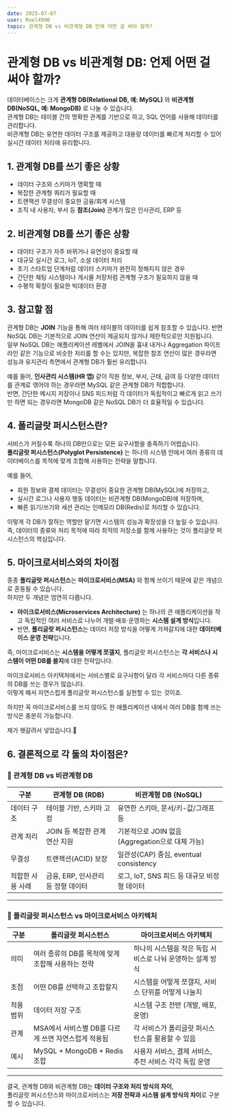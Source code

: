 ```yaml
---
date: 2025-07-07
user: Roel4990
topic: 관계형 DB vs 비관계형 DB 언제 어떤 걸 써야 할까?
---
```


# 관계형 DB vs 비관계형 DB: 언제 어떤 걸 써야 할까?

데이터베이스는 크게 **관계형 DB(Relational DB, 예: MySQL)** 와 **비관계형 DB(NoSQL, 예: MongoDB)** 로 나눌 수 있습니다.  
관계형 DB는 테이블 간의 명확한 관계를 기반으로 하고, SQL 언어를 사용해 데이터를 관리합니다.  
비관계형 DB는 유연한 데이터 구조를 제공하고 대용량 데이터를 빠르게 처리할 수 있어 실시간 데이터 처리에 유리합니다.

## 1. 관계형 DB를 쓰기 좋은 상황
- 데이터 구조와 스키마가 명확할 때
- 복잡한 관계형 쿼리가 필요할 때
- 트랜잭션 무결성이 중요한 금융/회계 시스템
- 조직 내 사용자, 부서 등 **참조(Join)** 관계가 많은 인사관리, ERP 등

## 2. 비관계형 DB를 쓰기 좋은 상황
- 데이터 구조가 자주 바뀌거나 유연성이 중요할 때
- 대규모 실시간 로그, IoT, 소셜 데이터 처리
- 초기 스타트업 단계처럼 데이터 스키마가 완전히 정해지지 않은 경우
- 간단한 채팅 시스템이나 게시물 저장처럼 관계형 구조가 필요하지 않을 때
- 수평적 확장이 필요한 빅데이터 환경

## 3. 참고할 점
관계형 DB는 **JOIN** 기능을 통해 여러 테이블의 데이터를 쉽게 참조할 수 있습니다. 반면 NoSQL DB는 기본적으로 JOIN 연산이 제공되지 않거나 제한적으로만 지원됩니다.  
일부 NoSQL DB는 애플리케이션 레벨에서 JOIN을 흉내 내거나 Aggregation 파이프라인 같은 기능으로 비슷한 처리를 할 수는 있지만, 복잡한 참조 연산이 많은 경우라면 성능과 유지관리 측면에서 관계형 DB가 훨씬 유리합니다.

예를 들어, **인사관리 시스템(HR 앱)** 같이 직원 정보, 부서, 근태, 급여 등 다양한 데이터를 관계로 엮어야 하는 경우라면 MySQL 같은 관계형 DB가 적합합니다.  
반면, 간단한 메시지 저장이나 SNS 피드처럼 각 데이터가 독립적이고 빠르게 읽고 쓰기만 하면 되는 경우라면 MongoDB 같은 NoSQL DB가 더 효율적일 수 있습니다.

## 4. 폴리글랏 퍼시스턴스란?

서비스가 커질수록 하나의 DB만으로는 모든 요구사항을 충족하기 어렵습니다.  
**폴리글랏 퍼시스턴스(Polyglot Persistence)** 는 하나의 시스템 안에서 여러 종류의 데이터베이스를 목적에 맞게 조합해 사용하는 전략을 말합니다.

예를 들어,
- 회원 정보와 결제 데이터는 무결성이 중요한 관계형 DB(MySQL)에 저장하고,
- 실시간 로그나 사용자 행동 데이터는 비관계형 DB(MongoDB)에 저장하며,
- 빠른 읽기/쓰기와 세션 관리는 인메모리 DB(Redis)로 처리할 수 있습니다.

이렇게 각 DB가 잘하는 역할만 맡기면 시스템의 성능과 확장성을 더 높일 수 있습니다.  
즉, 데이터의 종류와 처리 목적에 따라 최적의 저장소를 함께 사용하는 것이 폴리글랏 퍼시스턴스의 핵심입니다.

## 5. 마이크로서비스와의 차이점

종종 **폴리글랏 퍼시스턴스**는 **마이크로서비스(MSA)** 와 함께 쓰이기 때문에 같은 개념으로 혼동될 수 있습니다.  
하지만 두 개념은 엄연히 다릅니다.

- **마이크로서비스(Microservices Architecture)** 는 하나의 큰 애플리케이션을 작고 독립적인 여러 서비스로 나누어 개발·배포·운영하는 **시스템 설계 방식**입니다.
- 반면, **폴리글랏 퍼시스턴스**는 데이터 저장 방식을 어떻게 가져갈지에 대한 **데이터베이스 운영 전략**입니다.

즉, 마이크로서비스는 **시스템을 어떻게 쪼갤지**, 폴리글랏 퍼시스턴스는 **각 서비스나 시스템이 어떤 DB를 쓸지**에 대한 전략입니다.

마이크로서비스 아키텍처에서는 서비스별로 요구사항이 달라 각 서비스마다 다른 종류의 DB를 쓰는 경우가 많습니다.  
이렇게 해서 자연스럽게 폴리글랏 퍼시스턴스를 실현할 수 있는 것이죠.

하지만 꼭 마이크로서비스를 쓰지 않아도 한 애플리케이션 내에서 여러 DB를 함께 쓰는 방식은 충분히 가능합니다.

제가 헷갈려서 넣었습니다.🫣

## 6. 결론적으로 각 둘의 차이점은?

### 📌 관계형 DB vs 비관계형 DB

| 구분 | 관계형 DB (RDB) | 비관계형 DB (NoSQL) |
|------|----------------|---------------------|
| 데이터 구조 | 테이블 기반, 스키마 고정 | 유연한 스키마, 문서/키-값/그래프 등 |
| 관계 처리 | JOIN 등 복잡한 관계 연산 지원 | 기본적으로 JOIN 없음 (Aggregation으로 대체 가능) |
| 무결성 | 트랜잭션(ACID) 보장 | 일관성(CAP) 중심, eventual consistency |
| 적합한 사용 사례 | 금융, ERP, 인사관리 등 정형 데이터 | 로그, IoT, SNS 피드 등 대규모 비정형 데이터 |

---

### 📌 폴리글랏 퍼시스턴스 vs 마이크로서비스 아키텍처

| 구분 | 폴리글랏 퍼시스턴스 | 마이크로서비스 아키텍처 |
|------|--------------------|-------------------------|
| 의미 | 여러 종류의 DB를 목적에 맞게 조합해 사용하는 전략 | 하나의 시스템을 작은 독립 서비스로 나눠 운영하는 설계 방식 |
| 초점 | 어떤 DB를 선택하고 조합할지 | 시스템을 어떻게 쪼갤지, 서비스 단위를 어떻게 나눌지 |
| 적용 범위 | 데이터 저장 구조 | 시스템 구조 전반 (개발, 배포, 운영) |
| 관계 | MSA에서 서비스별 DB를 다르게 쓰면 자연스럽게 적용됨 | 각 서비스가 폴리글랏 퍼시스턴스를 활용할 수 있음 |
| 예시 | MySQL + MongoDB + Redis 조합 | 사용자 서비스, 결제 서비스, 추천 서비스 각각 독립 운영 |

---

결국, 관계형 DB와 비관계형 DB는 **데이터 구조와 처리 방식의 차이**,  
폴리글랏 퍼시스턴스와 마이크로서비스는 **저장 전략과 시스템 설계 방식의 차이**로 구분할 수 있습니다.
